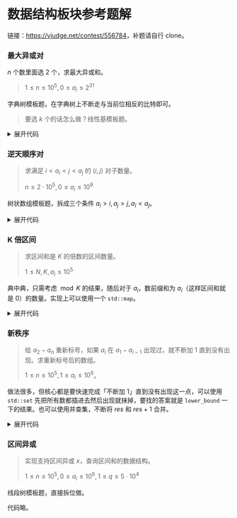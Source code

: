 # 数据结构板块参考题解

链接：<https://vjudge.net/contest/556784>，补题请自行 clone。

### 最大异或对

$n$ 个数里面选 $2$ 个，求最大异或和。

> $1 \leq n \leq 10^5, 0 \leq a_i \leq 2^{31}$

字典树模板题，在字典树上不断走与当前位相反的比特即可。

> 要选 $k$ 个的话怎么做？线性基模板题。

<details><summary>展开代码</summary>

```cpp
#include <bits/stdc++.h>

using ll = long long;

int main() {
    std::cin.tie(nullptr)->sync_with_stdio(false);

    int n;
    std::cin >> n;
    std::vector<int> a(n);
    for (int &i : a) std::cin >> i;

    std::vector<std::array<int, 2>> tr(n * 30 + 1);
    int cnt = 0;

    int ans = 0;
    for (int x : a) {
        // query
        int res = 0;
        for (int i = 30, p = 0; ~i; i--) {
            int y = x >> i & 1;
            if (tr[p][!y])
                p = tr[p][!y], res = 2 * res + 1;
            else
                p = tr[p][y], res = 2 * res;
        }
        ans = std::max(ans, res);

        // insert
        for (int i = 30, p = 0; ~i; i--) {
            int y = x >> i & 1;
            if (!tr[p][y]) tr[p][y] = ++cnt;
            p = tr[p][y];
        }
    }

    std::cout << ans << '\n';
}
```

</details>

### 逆天顺序对
> 求满足 $i \lt a_i \lt j \lt a_j$ 的 $(i, j)$ 对子数量。
>
> $n \leq 2 \cdot 10^5, 0 \leq a_i \leq 10^9$

树状数组模板题，拆成三个条件 $a_i \gt i, a_j \gt j, a_i \lt a_j$。

<details><summary>展开代码</summary>

```cpp
#include <bits/stdc++.h>

using ll = long long; // <+>

int main() {
  std::cin.tie(nullptr)->sync_with_stdio(false);

  int tt;
  std::cin >> tt;
  void solve();
  while (tt--) {
    solve();
  }

  return 0;
}

void solve() {
  int n;
  std::cin >> n;

  std::vector<int> a(n);
  for (int &i : a) {
    std::cin >> i;
  }

  std::vector<int> tree(n + 1, 0);

  ll ans = 0;
  for (int i = n - 1; ~i; --i) {
    if (a[i] < i + 1) {
      // query
      for (int j = i + 2; j <= n; j += j & -j) {
        ans += tree[j];
      }
      // modify
      for (int j = a[i]; j; j -= j & -j) {
        tree[j] += 1;
      }
    }
  }

  std::cout << ans << "\n";
}
```

</details>

### K 倍区间
> 求区间和是 $K$ 的倍数的区间数量。
>
> $1 \leq N, K, a_i \leq 10^5$

典中典，只需考虑 $\bmod K$ 的结果，随后对于 $a_i$，数前缀和为 $a_i$（这样区间和就是 $0$）的数量。实现上可以使用一个 `std::map`。

<details><summary>展开代码</summary>

```cpp
#include <bits/stdc++.h>

using ll = long long;

int main() {
    std::cin.tie(nullptr)->sync_with_stdio(false);

    int n, k;
    std::cin >> n >> k;

    ll ans = 0, s = 0;
    std::map<ll, ll> cnt {{0, 1}};

    for (int i = 0, x; i < n; i++) {
        std::cin >> x;
        ++cnt[(s += x %= k) %= k];
    }

    for (int i = 0; i < k; i++) {
        ans += cnt[i] * (cnt[i] - 1) / 2;
    }

    std::cout << ans << '\n';

    return 0;
}
```

</details>

### 新秩序
> 给 $a_2 - a_n$ 重新标号，如果 $a_i$ 在 $a_1 - a_{i - 1}$ 出现过，就不断加 $1$ 直到没有出现。求重新标号后的数组。
>
> $1 \leq n \leq 10^5, 1 \leq a_i \leq 10 ^ 6$。

做法很多，但核心都是要快速完成「不断加 $1$」直到没有出现这一点，可以使用 `std::set` 先把所有数都插进去然后出现就抹掉，要找的答案就是 `lower_bound` 一下的结果。也可以使用并查集，不断将 $res$ 和 $res + 1$ 合并。

<details><summary>展开代码</summary>

```cpp
#include <bits/stdc++.h>

using ll = long long;

int main() {
    std::cin.tie(nullptr)->sync_with_stdio(false);

    int n;
    std::cin >> n;
    std::vector a(n, 0);

    static const int N = 1000010;
    std::vector p(N, 0);
    std::iota(p.begin(), p.end(), 0);
    std::function<int(int)> find = [&find, &p](int x) -> int {
        return p[x] = p[x] == x ? x : find(p[x]);
    };

    for (int i = 0; i < n; i++) {
        std::cin >> a[i];
        a[i] = find(a[i]);
        p[a[i]] = a[i] + 1;
        std::cout << a[i] << " \n"[i + 1 == n];
    }

    return 0;
}
```

</details>

### 区间异或
> 实现支持区间异或 $x$，查询区间和的数据结构。
>
> $1 \leq n \leq 10^5, 0 \leq a_i \leq 10^6, 1 \leq q \leq 5 \cdot 10^4$

线段树模板题，直接拆位做。

代码略。
